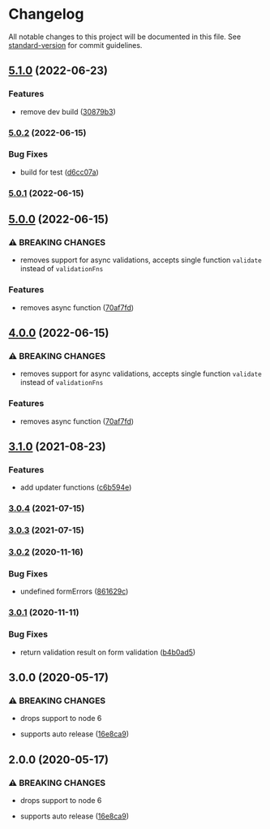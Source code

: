 # Changelog

All notable changes to this project will be documented in this file. See [standard-version](https://github.com/conventional-changelog/standard-version) for commit guidelines.

## [5.1.0](https://github.com/balavishnuvj/react-hooks-form-validator/compare/v5.0.2...v5.1.0) (2022-06-23)


### Features

* remove dev build ([30879b3](https://github.com/balavishnuvj/react-hooks-form-validator/commit/30879b3cd06fc92b9f12634189fd0fce5f111941))

### [5.0.2](https://github.com/balavishnuvj/react-hooks-form-validator/compare/v5.0.1...v5.0.2) (2022-06-15)


### Bug Fixes

* build for test ([d6cc07a](https://github.com/balavishnuvj/react-hooks-form-validator/commit/d6cc07a95716b0a6e6e5182e13c67f06cce9c6cf))

### [5.0.1](https://github.com/balavishnuvj/react-hooks-form-validator/compare/v5.0.0...v5.0.1) (2022-06-15)

## [5.0.0](https://github.com/balavishnuvj/react-hooks-form-validator/compare/v3.1.0...v5.0.0) (2022-06-15)


### ⚠ BREAKING CHANGES

* removes support for async validations, accepts single function `validate` instead of `validationFns`

### Features

* removes async function ([70af7fd](https://github.com/balavishnuvj/react-hooks-form-validator/commit/70af7fd5d4559bf5e9b6d7f26f062e5eeff91ad7))

## [4.0.0](https://github.com/balavishnuvj/react-hooks-form-validator/compare/v3.1.0...v4.0.0) (2022-06-15)


### ⚠ BREAKING CHANGES

* removes support for async validations, accepts single function `validate` instead of `validationFns`

### Features

* removes async function ([70af7fd](https://github.com/balavishnuvj/react-hooks-form-validator/commit/70af7fd5d4559bf5e9b6d7f26f062e5eeff91ad7))

## [3.1.0](https://github.com/balavishnuvj/react-hooks-form-validator/compare/v3.0.4...v3.1.0) (2021-08-23)


### Features

* add updater functions ([c6b594e](https://github.com/balavishnuvj/react-hooks-form-validator/commit/c6b594e3fda29b9f485d294aeffa0305a8d489b6))

### [3.0.4](https://github.com/balavishnuvj/react-hooks-form-validator/compare/v3.0.3...v3.0.4) (2021-07-15)

### [3.0.3](https://github.com/balavishnuvj/react-hooks-form-validator/compare/v3.0.2...v3.0.3) (2021-07-15)

### [3.0.2](https://github.com/balavishnuvj/react-hooks-form-validator/compare/v3.0.1...v3.0.2) (2020-11-16)


### Bug Fixes

* undefined formErrors ([861629c](https://github.com/balavishnuvj/react-hooks-form-validator/commit/861629cb7e1f894f3849f50ba67b9ab81f9e0e79))

### [3.0.1](https://github.com/balavishnuvj/react-hooks-form-validator/compare/v3.0.0...v3.0.1) (2020-11-11)


### Bug Fixes

* return validation result on form validation ([b4b0ad5](https://github.com/balavishnuvj/react-hooks-form-validator/commit/b4b0ad5da7955f9b193bcd08f83a58c239cceba0))

## 3.0.0 (2020-05-17)


### ⚠ BREAKING CHANGES

* drops support to node 6

* supports auto release ([16e8ca9](https://github.com/balavishnuvj/react-hooks-form-validator/commit/16e8ca9391d91023f5e0dbcf96248d3a38733b74))

## 2.0.0 (2020-05-17)


### ⚠ BREAKING CHANGES

* drops support to node 6

* supports auto release ([16e8ca9](https://github.com/balavishnuvj/react-hooks-form-validator/commit/16e8ca9391d91023f5e0dbcf96248d3a38733b74))
